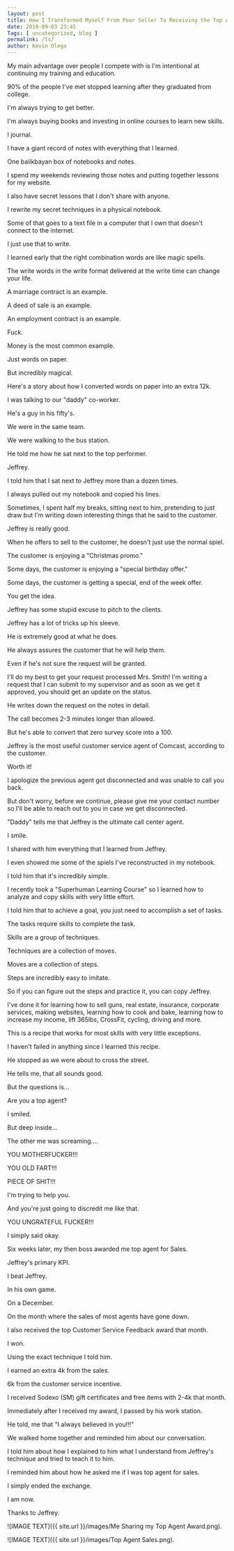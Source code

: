 ```yaml
--- 
layout: post 
title: How I Transformed Myself From Poor Seller To Receiving the Top Agent of Sales Award - Thank You Jeffrey
date: 2019-09-03 23:45
Tags: [ uncategorized, blog ]
permalink: /ts/ 
author: Kevin Olega 
--- 
```

My main advantage over people I compete with is I'm intentional at continuing my training and education.

90% of the people I've met stopped learning after they graduated from college.

I'm always trying to get better.

I'm always buying books and investing in online courses to learn new skills.

I journal.

I have a giant record of notes with everything that I learned.

One balikbayan box of notebooks and notes.

I spend my weekends reviewing those notes and putting together lessons for my website.

I also have secret lessons that I don't share with anyone.

I rewrite my secret techniques in a physical notebook.

Some of that goes to a text file in a computer that I own that doesn't connect to the internet.

I just use that to write.

I learned early that the right combination words are like magic spells.

The write words in the write format delivered at the write time can change your life.

A marriage contract is an example.

A deed of sale is an example.

An employment contract is an example.

Fuck.

Money is the most common example.

Just words on paper.

But incredibly magical.

Here's a story about how I converted words on paper into an extra 12k.

I was talking to our "daddy" co-worker.

He's a guy in his fifty's.

We were in the same team.

We were walking to the bus station.

He told me how he sat next to the top performer.

Jeffrey.

I told him that I sat next to Jeffrey more than a dozen times.

I always pulled out my notebook and copied his lines.

Sometimes, I spent half my breaks, sitting next to him, pretending to just draw but I'm writing down interesting things that he said to the customer.

Jeffrey is really good.

When he offers to sell to the customer, he doesn't just use the normal spiel.

The customer is enjoying a "Christmas promo."

Some days, the customer is enjoying a "special birthday offer."

Some days, the customer is getting a special, end of the week offer.

You get the idea.

Jeffrey has some stupid excuse to pitch to the clients.

Jeffrey has a lot of tricks up his sleeve.

He is extremely good at what he does.

He always assures the customer that he will help them.

Even if he's not sure the request will be granted.

I'll do my best to get your request processed Mrs. Smith! I'm writing a request that I can submit to my supervisor and as soon as we get it approved, you should get an update on the status.

He writes down the request on the notes in detail.

The call becomes 2-3 minutes longer than allowed.

But he's able to convert that zero survey score into a 100.

Jeffrey is the most useful customer service agent of Comcast, according to the customer.

Worth it!

I apologize the previous agent got disconnected and was unable to call you back.

But don't worry, before we continue, please give me your contact number so I'll be able to reach out to you in case we get disconnected.

"Daddy" tells me that Jeffrey is the ultimate call center agent.

I smile.

I shared with him everything that I learned from Jeffrey.

I even showed me some of the spiels I've reconstructed in my notebook.

I told him that it's incredibly simple.

I recently took a "Superhuman Learning Course" so I learned how to analyze and copy skills with very little effort.

I told him that to achieve a goal, you just need to accomplish a set of tasks.

The tasks require skills to complete the task.

Skills are a group of techniques.

Techniques are a collection of moves.

Moves are a collection of steps.

Steps are incredibly easy to imitate.

So if you can figure out the steps and practice it, you can copy Jeffrey.

I've done it for learning how to sell guns, real estate, insurance, corporate services,  making websites, learning how to cook and bake, learning how to increase my income, lift 365lbs, CrossFit, cycling, driving and more.

This is a recipe that works for most skills with very little exceptions.

I haven't failed in anything since I learned this recipe.

He stopped as we were about to cross the street.

He tells me, that all sounds good.

But the questions is...

Are you a top agent?

I smiled.

But deep inside...

The other me was screaming....

YOU MOTHERFUCKER!!!

YOU OLD FART!!!

PIECE OF SHIT!!!

I'm trying to help you.

And you're just going to discredit me like that.

YOU UNGRATEFUL FUCKER!!!

I simply said okay.

Six weeks later, my then boss awarded me top agent for Sales.

Jeffrey's primary KPI.

I beat Jeffrey.

In his own game.

On a December.

On the month where the sales of most agents have gone down.

I also received the top Customer Service Feedback award that month.

I won.

Using the exact technique I told him.

I earned an extra 4k from the sales.

6k from the customer service incentive.

I received Sodexo (SM) gift certificates and free items with 2-4k that month.

Immediately after I received my award, I passed by his work station.

He told, me that "I always believed in you!!!"

We walked home together and reminded him about our conversation.

I told him about how I explained to him what I understand from Jeffrey's technique and tried to teach it to him.

I reminded him about how he asked me if I was top agent for sales.

I simply ended the exchange.

I am now.

Thanks to Jeffrey.

![IMAGE TEXT]({{ site.url }}/images/Me Sharing my Top Agent Award.png).

![IMAGE TEXT]({{ site.url }}/images/Top Agent Sales.png).